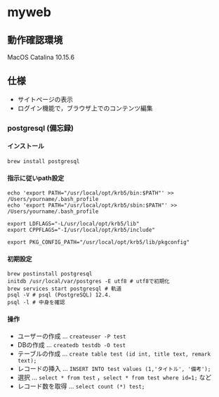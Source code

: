 # myweb

## 動作確認環境
MacOS Catalina 10.15.6

## 仕様
- サイトページの表示
- ログイン機能で，ブラウザ上でのコンテンツ編集

### postgresql (備忘録)
#### インストール
```
brew install postgresql
```
#### 指示に従いpath設定
```
echo 'export PATH="/usr/local/opt/krb5/bin:$PATH"' >> /Users/yourname/.bash_profile
echo 'export PATH="/usr/local/opt/krb5/sbin:$PATH"' >> /Users/yourname/.bash_profile

export LDFLAGS="-L/usr/local/opt/krb5/lib"
export CPPFLAGS="-I/usr/local/opt/krb5/include"

export PKG_CONFIG_PATH="/usr/local/opt/krb5/lib/pkgconfig"
```

#### 初期設定
```
brew postinstall postgresql
initdb /usr/local/var/postgres -E utf8 # utf8で初期化
brew services start postgresql # 軌道
psql -V # psql (PostgreSQL) 12.4.
psql -l # 中身を確認
```
#### 操作
- ユーザーの作成 ... ```createuser -P test```
- DBの作成 ... ```createdb testdb -O test```
- テーブルの作成 ... ```create table test (id int, title text, remark text);```
- レコードの挿入 ... ```INSERT INTO test values (1,'タイトル', '備考');```
- 選択 ... ```select * from test``` ，```select * from test where id=1;``` など
- レコード数を取得 ... ```select count (*) test;```